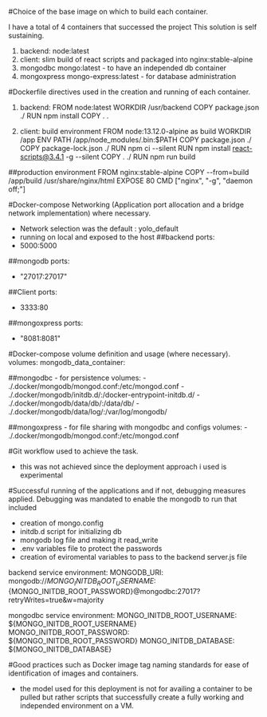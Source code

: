 #Choice of the base image on which to build each container.

I have a total of 4 containers that successed the project
This solution is self sustaining.

1. backend: node:latest
2. client: slim build of react scripts and packaged into nginx:stable-alpine
3. mongodbc mongo:latest - to have an independed db container
4. mongoxpress mongo-express:latest - for database administration

#Dockerfile directives used in the creation and running of each container.

1. backend:
FROM node:latest
WORKDIR /usr/backend
COPY package.json ./
RUN npm install
COPY . .

2. client:
build environment
FROM node:13.12.0-alpine as build
WORKDIR /app
ENV PATH /app/node_modules/.bin:$PATH
COPY package.json ./
COPY package-lock.json ./
RUN npm ci --silent
RUN npm install react-scripts@3.4.1 -g --silent
COPY . ./
RUN npm run build

##production environment
FROM nginx:stable-alpine
COPY --from=build /app/build /usr/share/nginx/html
EXPOSE 80
CMD ["nginx", "-g", "daemon off;"]

#Docker-compose Networking (Application port allocation and a bridge network implementation) where necessary.
- Network selection was the default : yolo_default
- running on local and exposed to the host
##backend
ports:
- 5000:5000

##mongodb
ports:
- "27017:27017"

##Client
ports:
- 3333:80

##mongoxpress
ports:
- "8081:8081"

#Docker-compose volume definition and usage (where necessary).
volumes:
    mongodb_data_container:

##mongodbc - for persistence
volumes:
        - ./.docker/mongodb/mongod.conf:/etc/mongod.conf
        - ./.docker/mongodb/initdb.d/:/docker-entrypoint-initdb.d/
        - ./.docker/mongodb/data/db/:/data/db/
        - ./.docker/mongodb/data/log/:/var/log/mongodb/

##mongoxpress - for file sharing with mongodbc and configs
volumes:
        - ./.docker/mongodb/mongod.conf:/etc/mongod.conf

#Git workflow used to achieve the task.
- this was not achieved since the deployment approach i used is experimental

#Successful running of the applications and if not, debugging measures applied.
Debugging was mandated to enable the mongodb to run that included
 - creation of mongo.config
 - initdb.d script for initializing db
 - mongodb log file and making it read_write
 - .env variables file to protect the passwords
 - creation of eviromental variables to pass to the backend  server.js file

backend service environment:
         MONGODB_URI: mongodb://${MONGO_INITDB_ROOT_USERNAME}:${MONGO_INITDB_ROOT_PASSWORD}@mongodbc:27017?retryWrites=true&w=majority

mongodbc service environment:
           MONGO_INITDB_ROOT_USERNAME: ${MONGO_INITDB_ROOT_USERNAME}
           MONGO_INITDB_ROOT_PASSWORD: ${MONGO_INITDB_ROOT_PASSWORD}
           MONGO_INITDB_DATABASE: ${MONGO_INITDB_DATABASE}

#Good practices such as Docker image tag naming standards for ease of identification of images and containers.
- the model used for this deployment is not for availing a container to be pulled but rather scripts that successfully create a fully working and independed environment on a VM.
